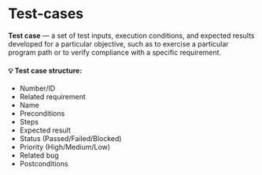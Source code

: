 # Test-cases

__Test case__ — a set of test inputs, execution conditions, and expected results developed for a particular objective, such as to exercise a particular program path or to verify compliance with a specific requirement.  

#### :bulb: Test case structure:  
+ Number/ID  
+ Related requirement  
+ Name  
+ Preconditions  
+ Steps  
+ Expected result  
+ Status (Passed/Failed/Blocked)  
+ Priority (High/Medium/Low)  
+ Related bug  
+ Postconditions  
